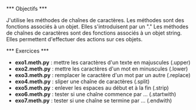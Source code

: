 *** Objectifs ***

J'utilise les méthodes de chaînes de caractères. Les méthodes sont des fonctions associés à un objet. Elles s'introduisent par un "."
Les méthodes de chaînes de caractères sont des fonctions associés à un objet string. Elles permettent d'effectuer des actions sur ces objets.

*** Exercices ***

- **exo1.meth.py** : mettre les caractères d'un texte en majuscules (.upper)
- **exo2.meth.py** : mettre les caractères d'un mot en minuscules   (.lower)
- **exo3.meth.py** : remplacer le caractère d'un mot par un autre   (.replace)
- **exo4.meth.py** : sliper une chaîne de caractères                (.split)
- **exo5.meth.py** : enlever les espaces au début et à la fin       (.strip)
- **exo6.meth.py** : tester si une chaîne commence par ...          (.startwith)
- **exo7.meth.py** : tester si une chaîne se termine par ...        (.endwith)

